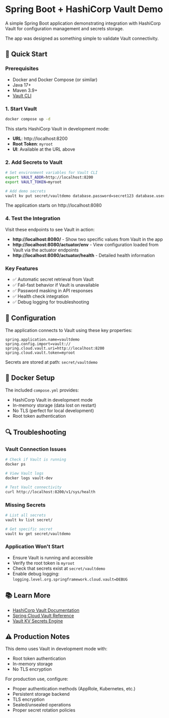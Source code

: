 # Spring Boot + HashiCorp Vault Demo

A simple Spring Boot application demonstrating integration with HashiCorp Vault for configuration management and secrets storage.

The app was designed as something simple to validate Vault connectivity.

## 🚀 Quick Start

### Prerequisites
- Docker and Docker Compose (or similar)
- Java 17+
- Maven 3.9+
- [Vault CLI](https://developer.hashicorp.com/vault/install)

### 1. Start Vault
```bash
docker compose up -d
```

This starts HashiCorp Vault in development mode:
- **URL**: http://localhost:8200
- **Root Token**: `myroot`
- **UI**: Available at the URL above

### 2. Add Secrets to Vault
```bash
# Set environment variables for Vault CLI
export VAULT_ADDR=http://localhost:8200
export VAULT_TOKEN=myroot

# Add demo secrets
vault kv put secret/vaultdemo database.password=secret123 database.username=admin
```

The application starts on http://localhost:8080

### 4. Test the Integration
Visit these endpoints to see Vault in action:

- **http://localhost:8080/** - Show two specific values from Vault in the app
- **http://localhost:8080/actuator/env** - View configuration loaded from Vault via the actuator endpoints
- **http://localhost:8080/actuator/health** - Detailed health information

### Key Features
- ✅ Automatic secret retrieval from Vault
- ✅ Fail-fast behavior if Vault is unavailable
- ✅ Password masking in API responses
- ✅ Health check integration
- ✅ Debug logging for troubleshooting

## 🔧 Configuration

The application connects to Vault using these key properties:

```properties
spring.application.name=vaultdemo
spring.config.import=vault://
spring.cloud.vault.uri=http://localhost:8200
spring.cloud.vault.token=myroot
```

Secrets are stored at path: `secret/vaultdemo`

## 🐳 Docker Setup

The included `compose.yml` provides:
- HashiCorp Vault in development mode
- In-memory storage (data lost on restart)
- No TLS (perfect for local development)
- Root token authentication

## 🔍 Troubleshooting

### Vault Connection Issues
```bash
# Check if Vault is running
docker ps

# View Vault logs
docker logs vault-dev

# Test Vault connectivity
curl http://localhost:8200/v1/sys/health
```

### Missing Secrets
```bash
# List all secrets
vault kv list secret/

# Get specific secret
vault kv get secret/vaultdemo
```

### Application Won't Start
- Ensure Vault is running and accessible
- Verify the root token is `myroot`
- Check that secrets exist at `secret/vaultdemo`
- Enable debug logging: `logging.level.org.springframework.cloud.vault=DEBUG`

## 📚 Learn More

- [HashiCorp Vault Documentation](https://www.vaultproject.io/docs)
- [Spring Cloud Vault Reference](https://docs.spring.io/spring-cloud-vault/docs/current/reference/html/)
- [Vault KV Secrets Engine](https://www.vaultproject.io/docs/secrets/kv)

## ⚠️ Production Notes

This demo uses Vault in development mode with:
- Root token authentication
- In-memory storage
- No TLS encryption

For production use, configure:
- Proper authentication methods (AppRole, Kubernetes, etc.)
- Persistent storage backend
- TLS encryption
- Sealed/unsealed operations
- Proper secret rotation policies